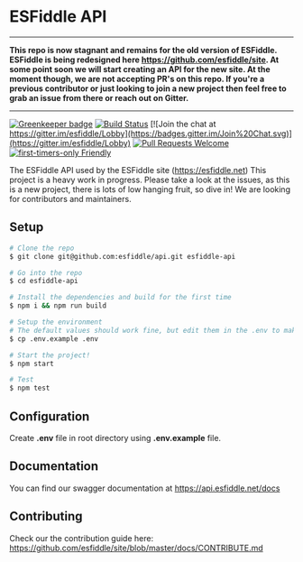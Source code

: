 # ESFiddle API

******
**This repo is now stagnant and remains for the old version of ESFiddle. ESFiddle is being redesigned here https://github.com/esfiddle/site. At some point soon we will start creating an API for the new site. At the moment though, we are not accepting PR's on this repo. If you're a previous contributor or just looking to join a new project then feel free to grab an issue from there or reach out on Gitter.**
******



[![Greenkeeper badge](https://badges.greenkeeper.io/esfiddle/api.svg)](https://greenkeeper.io/)
[![Build Status](https://travis-ci.org/esfiddle/api.svg?branch=master)](https://travis-ci.org/esfiddle/api)
[![Join the chat at https://gitter.im/esfiddle/Lobby](https://badges.gitter.im/Join%20Chat.svg)](https://gitter.im/esfiddle/Lobby)
[![Pull Requests Welcome](https://img.shields.io/badge/PRs-welcome-brightgreen.svg?style=flat)](http://makeapullrequest.com)
[![first-timers-only Friendly](https://img.shields.io/badge/first--timers--only-friendly-blue.svg)](http://www.firsttimersonly.com/)

The ESFiddle API used by the ESFiddle site (https://esfiddle.net)
This project is a heavy work in progress. Please take a look at the issues, as this is a new project, there is lots of low hanging fruit, so dive in! We are looking for contributors and maintainers.

## Setup
```sh
# Clone the repo
$ git clone git@github.com:esfiddle/api.git esfiddle-api

# Go into the repo
$ cd esfiddle-api

# Install the dependencies and build for the first time
$ npm i && npm run build

# Setup the environment
# The default values should work fine, but edit them in the .env to make any changes
$ cp .env.example .env

# Start the project!
$ npm start

# Test
$ npm test
```

## Configuration

Create **.env** file in root directory
using **.env.example** file.

## Documentation
You can find our swagger documentation at https://api.esfiddle.net/docs


## Contributing
Check our the contribution guide here: https://github.com/esfiddle/site/blob/master/docs/CONTRIBUTE.md

